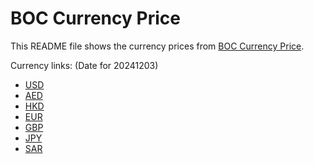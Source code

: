 # BOC Currency Price

This README file shows the currency prices from [BOC Currency Price](https://www.boc.cn/sourcedb/whpj/).

Currency links: (Date for 20241203)

- [USD](https://bocurrencyprice.techina.science/BOC_CURRENCY_PRICE/USD/20241203.json)
- [AED](https://bocurrencyprice.techina.science/BOC_CURRENCY_PRICE/AED/20241203.json)
- [HKD](https://bocurrencyprice.techina.science/BOC_CURRENCY_PRICE/HKD/20241203.json)
- [EUR](https://bocurrencyprice.techina.science/BOC_CURRENCY_PRICE/EUR/20241203.json)
- [GBP](https://bocurrencyprice.techina.science/BOC_CURRENCY_PRICE/GBP/20241203.json)
- [JPY](https://bocurrencyprice.techina.science/BOC_CURRENCY_PRICE/JPY/20241203.json)
- [SAR](https://bocurrencyprice.techina.science/BOC_CURRENCY_PRICE/SAR/20241203.json)
